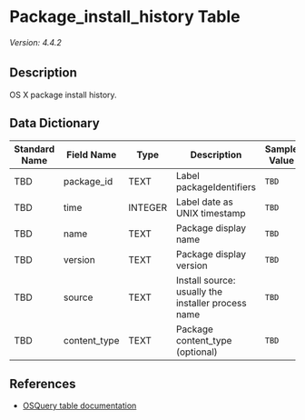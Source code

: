 # Package_install_history Table
###### Version: 4.4.2

## Description
OS X package install history.

## Data Dictionary
|Standard Name|Field Name|Type|Description|Sample Value|
|---|---|---|---|---|
|TBD|package_id|TEXT|Label packageIdentifiers|`TBD`|
|TBD|time|INTEGER|Label date as UNIX timestamp|`TBD`|
|TBD|name|TEXT|Package display name|`TBD`|
|TBD|version|TEXT|Package display version|`TBD`|
|TBD|source|TEXT|Install source: usually the installer process name|`TBD`|
|TBD|content_type|TEXT|Package content_type (optional)|`TBD`|

## References
* [OSQuery table documentation](https://osquery.io/schema/current#package_install_history)
